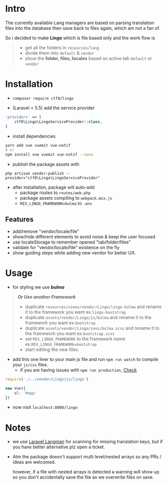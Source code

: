 # Intro

The currently available Lang managers are based on parsing translation files into the database then save back to files again, which am not a fan of.

So i decided to make **Lingo** which is file based only and the work flow is
> + get all the folders in `resources/lang`
> + divide them into `default` & `vendor`
> + show the **folder, files, locales** based on active tab `default` or `vendor`

# Installation

- `composer require ctf0/lingo`

- (Laravel < 5.5) add the service provider

```php
'providers' => [
    ctf0\Lingo\LingoServiceProvider::class,
]
```

- install dependencies

```bash
yarn add vue vuemit vue-notif
# or
npm install vue vuemit vue-notif --save
```

- publish the package assets with

`php artisan vendor:publish --provider="ctf0\Lingo\LingoServiceProvider"`

- after installation, package will auto-add
    + package routes to `routes/web.php`
    + package assets compiling to `webpack.mix.js`
    + `MIX_LINGO_FRAMEWORK=bulma` to `.env`

## Features

- add/remove "vendor/locale/file"
- show/hide different elements to avoid noise & keep the user focused
- use localeStorage to remember opened "tab/folder/files"
- validate for "vendor/locale/file" existence on the fly
- show guiding steps while adding new vendor for better UX.

# Usage

- for styling we use ***bulma***

> ***Or Use another Framework***
>
> - duplicate `resources/views/vendor/Lingo/lingo-bulma` and rename it to the framework you want ex.`lingo-bootstrap`
> - duplicate `assets/vendor/Lingo/js/bulma` and rename it to the framework you want ex.`bootstrap`
> - duplicate `assets/vendor/Lingo/sass/bulma.scss` and rename it to the framework you want ex.`bootstrap.scss`
> - set `MIX_LINGO_FRAMEWORK` to the framework name ex.`MIX_LINGO_FRAMEWORK=bootstrap`
> - start editing the new files.

- add this one liner to your main js file and run `npm run watch` to compile your `js/css` files.
    + if you are having issues with `npm run production`, [Check](https://ctf0.wordpress.com/2017/09/12/laravel-mix-es6/)

```js
require('./../vendor/Lingo/js/lingo')

new Vue({
    el: '#app'
})
```

- now visit `localhost:8000/lingo`

# Notes

- we use [Laravel Langman](https://github.com/themsaid/laravel-langman) for scanning for missing translation keys, but if you have better alternative plz open a ticket.

- Atm the package doesn't support multi level/nested arrays so any PRs / ideas are welcomed.

    however, if a file with nested arrays is detected a warning will show up so you don't accidentally save the file as we overwrite files on save.
